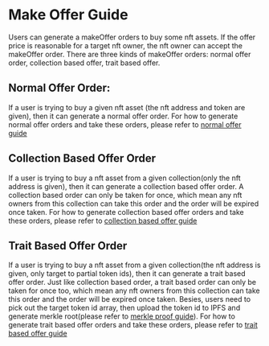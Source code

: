 # Make Offer Guide

Users can generate a makeOffer orders to buy some nft assets. If the offer price is reasonable for a target nft owner, the nft owner can accept the makeOffer order. There are three kinds of makeOffer orders: normal offer order, collection based offer, trait based offer. 

## Normal Offer Order:

If a user is trying to buy a given nft asset (the nft address and token are given), then it can generate a normal offer order. For how to generate normal offer orders and take these orders, please refer to [normal offer guide](normal-offer-guide.md)

## Collection Based Offer Order

If a user is trying to buy a nft asset from a given collection(only the nft address is given), then it can generate a collection based offer order. A collection based order can only be taken for once, which mean any nft owners from this collection can take this order and the order will be expired once taken. For how to generate collection based offer orders and take these orders, please refer to [collection based offer guide](collection-based-offer-guide.md)

## Trait Based Offer Order

If a user is trying to buy a nft asset from a given collection(the nft address is given, only target to partial token ids), then it can generate a trait based offer order. Just like collection based order, a trait based order can only be taken for once too, which mean any nft owners from this collection can take this order and the order will be expired once taken. Besies, users need to pick out the target token id array, then upload the token id to IPFS and generate merkle root(please refer to [merkle proof guide](merkle-proof-guide.md)). For how to generate trait based offer orders and take these orders, please refer to [trait based offer guide](trait-based-offer-guide.md)

